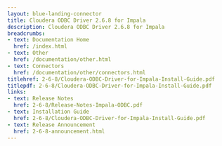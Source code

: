 ```yaml
---
layout: blue-landing-connector
title: Cloudera ODBC Driver 2.6.8 for Impala
description: Cloudera ODBC Driver 2.6.8 for Impala
breadcrumbs:
- text: Documentation Home
  href: /index.html
- text: Other
  href: /documentation/other.html
- text: Connectors
  href: /documentation/other/connectors.html
titlehref: 2-6-8/Cloudera-ODBC-Driver-for-Impala-Install-Guide.pdf
titlepdf: 2-6-8/Cloudera-ODBC-Driver-for-Impala-Install-Guide.pdf
links:
- text: Release Notes
  href: 2-6-8/Release-Notes-Impala-ODBC.pdf
- text: Installation Guide
  href: 2-6-8/Cloudera-ODBC-Driver-for-Impala-Install-Guide.pdf
- text: Release Announcement
  href: 2-6-8-announcement.html
---
```

